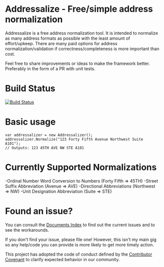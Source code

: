 # Addressalize - Free/simple address normalization

Addressalize is a free address normalization tool.  It is intended to normalize as many address formats as possible with the least amount of effort/upkeep.  There are many paid options for address normalization/validation if correctness/completeness is more important than cost.

Feel free to share improvements or ideas to make the framework better.  Preferably in the form of a PR with unit tests.

# Build Status

[![Build Status](https://dev.azure.com/rschiefer/Addressalizer/_apis/build/status/rschiefer.Addressalize)](https://dev.azure.com/rschiefer/Addressalizer/_build/latest?definitionId=1)

# Basic usage

	var addressalizer = new Addressalizer();
	addressalizer.Normalize("123 Forty Fifth Avenue Northwest Suite A101");
	// Outputs: 123 45TH AVE NW STE A101

# Currently Supported Normalizations

-Ordinal Number Word Conversion to Numbers (Forty Fifth => 45TH)
-Street Suffix Abbreviation (Avenue => AVE)
-Directional Abbreviations (Northwest => NW)
-Unit Designation Abbreviation (Suite => STE)

# Found an issue?

You can consult the [Documents Index](Documentation/README.md) to find out the current issues and to see the workarounds.

If you don't find your issue, please file one! However, this isn't my main gig so any help/code you can provide is more likely to get more timely action.

This project has adopted the code of conduct defined by the [Contributor Covenant](http://contributor-covenant.org/) to clarify expected behavior in our community.
